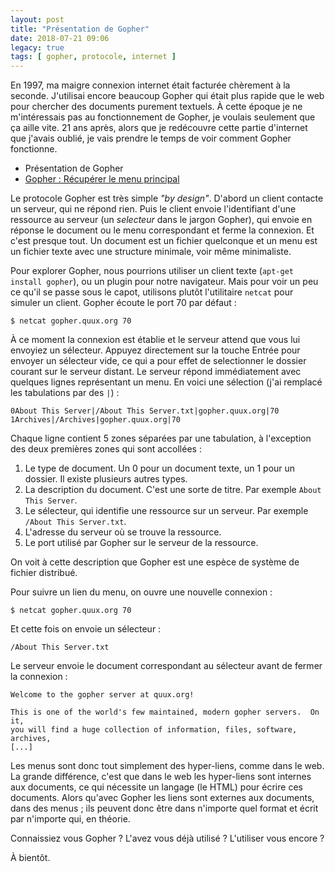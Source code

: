 ```yaml
---
layout: post
title: "Présentation de Gopher"
date: 2018-07-21 09:06
legacy: true
tags: [ gopher, protocole, internet ]
---
```


En 1997, ma maigre connexion internet était facturée chèrement à la seconde.
J'utilisai encore beaucoup Gopher qui était plus rapide que le web pour
chercher des documents purement textuels. À cette époque je ne m'intéressais
pas au fonctionnement de Gopher, je voulais seulement que ça aille vite.  21
ans après, alors que je redécouvre cette partie d'internet que j'avais oublié,
je vais prendre le temps de voir comment Gopher fonctionne.

<!-- more -->

- Présentation de Gopher
- [Gopher : Récupérer le menu principal](/blog/2018/07/27/gopher-recuperer-le-menu-principal/)

Le protocole Gopher est très simple _"by design"_. D'abord un client contacte
un serveur, qui ne répond rien. Puis le client envoie l'identifiant d'une
ressource au serveur (un _selecteur_ dans le jargon Gopher), qui envoie en
réponse le document ou le menu correspondant et ferme la connexion.
Et c'est presque tout. Un document est un fichier quelconque et un menu est un
fichier texte avec une structure minimale, voir même minimaliste.

Pour explorer Gopher, nous pourrions utiliser un client texte (`apt-get install
gopher`), ou un plugin pour notre navigateur. Mais pour voir un peu ce qu'il se
passe sous le capot, utilisons plutôt l'utilitaire `netcat` pour simuler un
client. Gopher écoute le port 70 par défaut :

    $ netcat gopher.quux.org 70

À ce moment la connexion est établie et le serveur attend que vous lui envoyiez
un sélecteur. Appuyez directement sur la touche Entrée pour envoyer un
sélecteur vide, ce qui a pour effet de selectionner le dossier courant sur le
serveur distant. Le serveur répond immédiatement avec quelques lignes
représentant un menu. En voici une sélection (j'ai remplacé les tabulations par
des `|`) :

    0About This Server|/About This Server.txt|gopher.quux.org|70
    1Archives|/Archives|gopher.quux.org|70

Chaque ligne contient 5 zones séparées par une tabulation, à l'exception des
deux premières zones qui sont accollées :

1. Le type de document. Un 0 pour un document texte, un 1 pour un dossier. Il existe plusieurs autres types.
2. La description du document. C'est une sorte de titre. Par exemple `About This Server`.
3. Le sélecteur, qui identifie une ressource sur un serveur. Par exemple `/About This Server.txt`.
4. L'adresse du serveur où se trouve la ressource.
5. Le port utilisé par Gopher sur le serveur de la ressource.

On voit à cette description que Gopher est une espèce de système de fichier distribué.

Pour suivre un lien du menu, on ouvre une nouvelle connexion :

    $ netcat gopher.quux.org 70

Et cette fois on envoie un sélecteur :

    /About This Server.txt

Le serveur envoie le document correspondant au sélecteur avant de fermer la connexion :

    Welcome to the gopher server at quux.org!

    This is one of the world's few maintained, modern gopher servers.  On it,
    you will find a huge collection of information, files, software, archives,
    [...]

Les menus sont donc tout simplement des hyper-liens, comme dans le web. La
grande différence, c'est que dans le web les hyper-liens sont internes aux
documents, ce qui nécessite un langage (le HTML) pour écrire ces documents.
Alors qu'avec Gopher les liens sont externes aux documents, dans des menus ;
ils peuvent donc être dans n'importe quel format et écrit par n'importe qui, en
théorie.

Connaissiez vous Gopher ? L'avez vous déjà utilisé ? L'utiliser vous encore ?

À bientôt.
